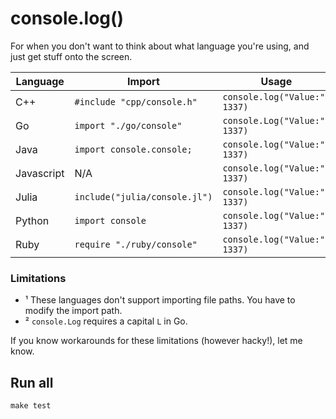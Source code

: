 # console.log()

For when you don't want to think about what language you're using, and just get stuff onto the screen.

| Language   | Import                        | Usage                         |   |
|------------|-------------------------------|-------------------------------|---|
| C++        | `#include "cpp/console.h"`    | `console.log("Value:", 1337)` |   |
| Go         | `import "./go/console"`       | `console.Log("Value:", 1337)` | ¹ |
| Java       | `import console.console;`     | `console.log("Value:", 1337)` | ² |
| Javascript | N/A                           | `console.log("Value:", 1337)` |   |
| Julia      | `include("julia/console.jl")` | `console.log("Value:", 1337)` |   |
| Python     | `import console`              | `console.log("Value:", 1337)` | ¹ |
| Ruby       | `require "./ruby/console"`    | `console.log("Value:", 1337)` |   |

### Limitations

- ¹ These languages don't support importing file paths. You have to modify the import path.
- ² `console.Log` requires a capital `L` in Go.

If you know workarounds for these limitations (however hacky!), let me know.

## Run all

```
make test
```
